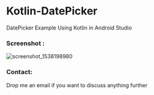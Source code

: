 # Kotlin-DatePicker

DatePicker Example Using Kotlin in Android Studio

### Screenshot :

![screenshot_1538198980](https://user-images.githubusercontent.com/10756609/46241498-6d5d8d80-c3d8-11e8-9cdb-44188b5f48e0.png)

### Contact:

Drop me an email if you want to discuss anything further
